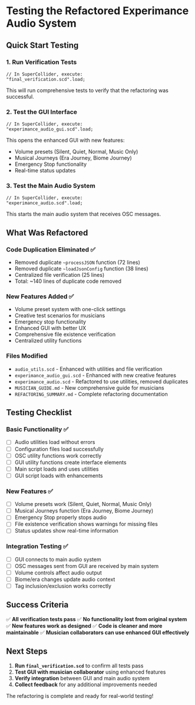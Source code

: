 # Testing the Refactored Experimance Audio System

## Quick Start Testing

### 1. Run Verification Tests
```supercollider
// In SuperCollider, execute:
"final_verification.scd".load;
```

This will run comprehensive tests to verify that the refactoring was successful.

### 2. Test the GUI Interface
```supercollider
// In SuperCollider, execute:
"experimance_audio_gui.scd".load;
```

This opens the enhanced GUI with new features:
- Volume presets (Silent, Quiet, Normal, Music Only)
- Musical Journeys (Era Journey, Biome Journey)
- Emergency Stop functionality
- Real-time status updates

### 3. Test the Main Audio System
```supercollider
// In SuperCollider, execute:
"experimance_audio.scd".load;
```

This starts the main audio system that receives OSC messages.

## What Was Refactored

### Code Duplication Eliminated ✅
- Removed duplicate `~processJSON` function (72 lines)
- Removed duplicate `~loadJsonConfig` function (38 lines)
- Centralized file verification (25 lines)
- Total: ~140 lines of duplicate code removed

### New Features Added ✅
- Volume preset system with one-click settings
- Creative test scenarios for musicians
- Emergency stop functionality
- Enhanced GUI with better UX
- Comprehensive file existence verification
- Centralized utility functions

### Files Modified
- `audio_utils.scd` - Enhanced with utilities and file verification
- `experimance_audio_gui.scd` - Enhanced with new creative features
- `experimance_audio.scd` - Refactored to use utilities, removed duplicates
- `MUSICIAN_GUIDE.md` - New comprehensive guide for musicians
- `REFACTORING_SUMMARY.md` - Complete refactoring documentation

## Testing Checklist

### Basic Functionality ✅
- [ ] Audio utilities load without errors
- [ ] Configuration files load successfully  
- [ ] OSC utility functions work correctly
- [ ] GUI utility functions create interface elements
- [ ] Main script loads and uses utilities
- [ ] GUI script loads with enhancements

### New Features ✅
- [ ] Volume presets work (Silent, Quiet, Normal, Music Only)
- [ ] Musical Journeys function (Era Journey, Biome Journey)
- [ ] Emergency Stop properly stops audio
- [ ] File existence verification shows warnings for missing files
- [ ] Status updates show real-time information

### Integration Testing ✅
- [ ] GUI connects to main audio system
- [ ] OSC messages sent from GUI are received by main system
- [ ] Volume controls affect audio output
- [ ] Biome/era changes update audio context
- [ ] Tag inclusion/exclusion works correctly

## Success Criteria

✅ **All verification tests pass**
✅ **No functionality lost from original system**  
✅ **New features work as designed**
✅ **Code is cleaner and more maintainable**
✅ **Musician collaborators can use enhanced GUI effectively**

## Next Steps

1. **Run `final_verification.scd`** to confirm all tests pass
2. **Test GUI with musician collaborator** using enhanced features
3. **Verify integration** between GUI and main audio system
4. **Collect feedback** for any additional improvements needed

The refactoring is complete and ready for real-world testing!
